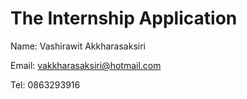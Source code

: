 # The Internship Application

Name: Vashirawit Akkharasaksiri

Email: vakkharasaksiri@hotmail.com

Tel: 0863293916
